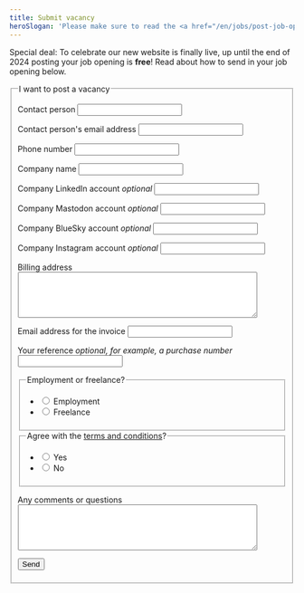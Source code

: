 ```yaml
---
title: Submit vacancy
heroSlogan: 'Please make sure to read the <a href="/en/jobs/post-job-opening/">terms and conditions</a> first!'
---
```

<div style="border: 2px solid var(--lilac); padding-inline: var(--spacing); margin-block-end: var(--spacing-double)">
    
Special deal: To celebrate our new website is finally live, up until the end of 2024 posting your job opening is **free**! Read about how to send in your job opening below.

</div>

<form action="/en/jobs/post-job-opening/success" method="post" id="formulier-vacatures" netlify-honeypot="bot-field" netlify>
  <fieldset>
    <legend>I want to post a vacancy</legend>
    <p class="form-element">
      <label for="form-1-input-0" class="form-label">Contact person</label>
      <input type="text" name="Contact person" id="form-1-input-0" class="text">
    </p>
    <p class="form-element">
      <label for="form-1-input-1" class="form-label">Contact person's email address</label>
      <input type="email" name="Contact person's email address" id="form-1-input-1" class="text">
    </p>
    <p class="form-element">
      <label for="form-1-input-2" class="form-label">Phone number</label>
      <input type="text" name="Phone number" id="form-1-input-2" class="text">
    </p>
    <p class="form-element">
      <label for="form-1-input-3" class="form-label">Company name</label>
      <input type="text" name="Company name" id="form-1-input-3" class="text">
    </p>
    <p class="form-element">
      <label for="form-1-input-4" class="form-label">Company LinkedIn account <em>optional</em></label>
      <input type="text" name="Company LinkedIn account" id="form-1-input-4" class="text">
    </p>
    <p class="form-element">
      <label for="form-1-input-4" class="form-label">Company Mastodon account <em>optional</em></label>
      <input type="text" name="Company Mastodon account" id="form-1-input-4" class="text">
    </p>
    <p class="form-element">
      <label for="form-1-input-4" class="form-label">Company BlueSky account <em>optional</em></label>
      <input type="text" name="Company BlueSky account" id="form-1-input-4" class="text">
    </p>
    <p class="form-element">
      <label for="form-1-input-4" class="form-label">Company Instagram account <em>optional</em></label>
      <input type="text" name="Company Instagram account" id="form-1-input-4" class="text">
    </p>
    <p class="form-element">
      <label for="form-1-input-5" class="form-label">Billing address</label>
      <textarea name="Billing address" id="form-1-input-5" cols="50" rows="5" class="small"></textarea>
    </p>
    <p class="form-element">
      <label for="form-1-input-6" class="form-label">Email address for the invoice</label>
      <input type="text" name="Email address for the invoice" id="form-1-input-6" class="text">
    </p>
    <p class="form-element">
      <label for="form-1-input-7" class="form-label">Your reference <em>optional, for example, a purchase number</em></label>
      <input type="text" name="Your reference" id="form-1-input-7" class="text">
    </p>
    <fieldset>
      <legend><span>Employment or freelance?</span></legend>
      <ul>
        <li>
          <label for="form-1-input-8">
          <input type="radio" name="Employment_or_freelance" value="Employment" class="radio" id="form-1-input-8">
          Employment
          </label>
        </li>
        <li>
          <label for="form-1-input-9">
          <input type="radio" name="Employment_or_freelance" value="Freelance" class="radio" id="form-1-input-9">
          Freelance
          </label>
        </li>
      </ul>
    </fieldset>
    <fieldset>
      <legend><span>Agree with the <a href="/en/jobs/post-job-opening/">terms and conditions</a>?</span></legend>
      <ul>
        <li>
          <label for="form-1-input-10">
          <input type="radio" name="Agree_with_above_terms" value="Yes" class="radio" id="form-1-input-10">
          Yes
          </label>
        </li>
        <li>
          <label for="form-1-input-11">
          <input type="radio" name="Agree_with_above_terms" value="No" class="radio" id="form-1-input-11">
          No
          </label>
        </li>
      </ul>
    </fieldset>
    <p class="form-element">
      <label for="form-1-input-12" class="form-label">Any comments or questions</label>
      <textarea name="Any comments or questions" id="form-1-input-12" cols="50" rows="5" class="small"></textarea>
    </p>
    <p style="display: none;">
        <label>
        Don’t fill this out if you’re human: <input name="bot-field" />
        </label>
    </p>
    <p class="submit">
      <button class="button-curly-braces">Send</button>
    </p>
  </fieldset>
</form>
